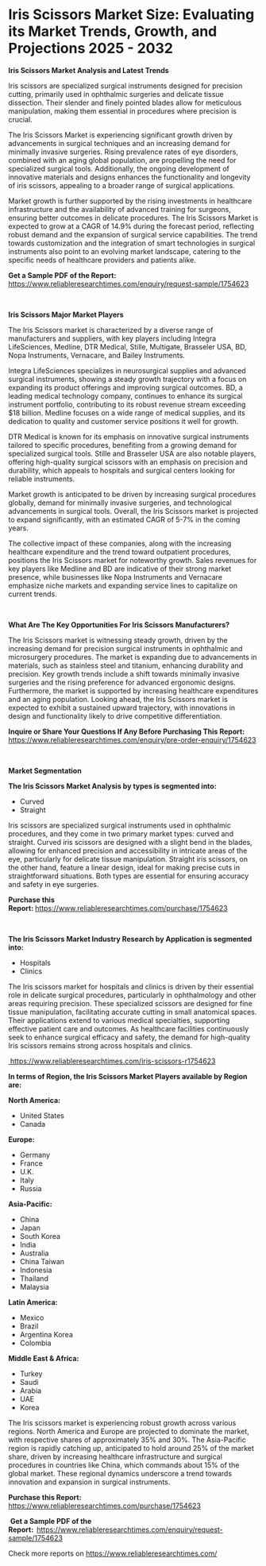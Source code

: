 <p><h1>Iris Scissors Market Size: Evaluating its Market Trends, Growth, and Projections 2025 - 2032</h1></p><p><strong>Iris Scissors Market Analysis and Latest Trends</strong></p>
<p><p>Iris scissors are specialized surgical instruments designed for precision cutting, primarily used in ophthalmic surgeries and delicate tissue dissection. Their slender and finely pointed blades allow for meticulous manipulation, making them essential in procedures where precision is crucial.</p><p>The Iris Scissors Market is experiencing significant growth driven by advancements in surgical techniques and an increasing demand for minimally invasive surgeries. Rising prevalence rates of eye disorders, combined with an aging global population, are propelling the need for specialized surgical tools. Additionally, the ongoing development of innovative materials and designs enhances the functionality and longevity of iris scissors, appealing to a broader range of surgical applications.</p><p>Market growth is further supported by the rising investments in healthcare infrastructure and the availability of advanced training for surgeons, ensuring better outcomes in delicate procedures. The Iris Scissors Market is expected to grow at a CAGR of 14.9% during the forecast period, reflecting robust demand and the expansion of surgical service capabilities. The trend towards customization and the integration of smart technologies in surgical instruments also point to an evolving market landscape, catering to the specific needs of healthcare providers and patients alike.</p></p>
<p><strong>Get a Sample PDF of the Report:&nbsp;</strong> <a href="https://www.reliableresearchtimes.com/enquiry/request-sample/1754623?utm_campaign=2294&utm_medium=2&utm_source=Github&utm_content=ia&utm_term=03032025&utm_id=iris-scissors">https://www.reliableresearchtimes.com/enquiry/request-sample/1754623</a></p>
<p>&nbsp;</p>
<p><strong>Iris Scissors Major Market Players</strong></p>
<p><p>The Iris Scissors market is characterized by a diverse range of manufacturers and suppliers, with key players including Integra LifeSciences, Medline, DTR Medical, Stille, Multigate, Brasseler USA, BD, Nopa Instruments, Vernacare, and Bailey Instruments. </p><p>Integra LifeSciences specializes in neurosurgical supplies and advanced surgical instruments, showing a steady growth trajectory with a focus on expanding its product offerings and improving surgical outcomes. BD, a leading medical technology company, continues to enhance its surgical instrument portfolio, contributing to its robust revenue stream exceeding $18 billion. Medline focuses on a wide range of medical supplies, and its dedication to quality and customer service positions it well for growth. </p><p>DTR Medical is known for its emphasis on innovative surgical instruments tailored to specific procedures, benefiting from a growing demand for specialized surgical tools. Stille and Brasseler USA are also notable players, offering high-quality surgical scissors with an emphasis on precision and durability, which appeals to hospitals and surgical centers looking for reliable instruments. </p><p>Market growth is anticipated to be driven by increasing surgical procedures globally, demand for minimally invasive surgeries, and technological advancements in surgical tools. Overall, the Iris Scissors market is projected to expand significantly, with an estimated CAGR of 5-7% in the coming years.</p><p>The collective impact of these companies, along with the increasing healthcare expenditure and the trend toward outpatient procedures, positions the Iris Scissors market for noteworthy growth. Sales revenues for key players like Medline and BD are indicative of their strong market presence, while businesses like Nopa Instruments and Vernacare emphasize niche markets and expanding service lines to capitalize on current trends.</p></p>
<p>&nbsp;</p>
<p><strong>What Are The Key Opportunities For Iris Scissors Manufacturers?</strong></p>
<p><p>The Iris Scissors market is witnessing steady growth, driven by the increasing demand for precision surgical instruments in ophthalmic and microsurgery procedures. The market is expanding due to advancements in materials, such as stainless steel and titanium, enhancing durability and precision. Key growth trends include a shift towards minimally invasive surgeries and the rising preference for advanced ergonomic designs. Furthermore, the market is supported by increasing healthcare expenditures and an aging population. Looking ahead, the Iris Scissors market is expected to exhibit a sustained upward trajectory, with innovations in design and functionality likely to drive competitive differentiation.</p></p>
<p><strong>Inquire or Share Your Questions If Any Before Purchasing This Report:</strong> <a href="https://www.reliableresearchtimes.com/enquiry/pre-order-enquiry/1754623?utm_campaign=2294&utm_medium=2&utm_source=Github&utm_content=ia&utm_term=03032025&utm_id=iris-scissors">https://www.reliableresearchtimes.com/enquiry/pre-order-enquiry/1754623</a></p>
<p>&nbsp;</p>
<p><strong>Market Segmentation</strong></p>
<p><strong>The Iris Scissors Market Analysis by types is segmented into:</strong></p>
<p><ul><li>Curved</li><li>Straight</li></ul></p>
<p><p>Iris scissors are specialized surgical instruments used in ophthalmic procedures, and they come in two primary market types: curved and straight. Curved iris scissors are designed with a slight bend in the blades, allowing for enhanced precision and accessibility in intricate areas of the eye, particularly for delicate tissue manipulation. Straight iris scissors, on the other hand, feature a linear design, ideal for making precise cuts in straightforward situations. Both types are essential for ensuring accuracy and safety in eye surgeries.</p></p>
<p><strong>Purchase this Report:&nbsp;</strong><a href="https://www.reliableresearchtimes.com/purchase/1754623?utm_campaign=2294&utm_medium=2&utm_source=Github&utm_content=ia&utm_term=03032025&utm_id=iris-scissors">https://www.reliableresearchtimes.com/purchase/1754623</a></p>
<p>&nbsp;</p>
<p><strong>The Iris Scissors Market Industry Research by Application is segmented into:</strong></p>
<p><ul><li>Hospitals</li><li>Clinics</li></ul></p>
<p><p>The Iris scissors market for hospitals and clinics is driven by their essential role in delicate surgical procedures, particularly in ophthalmology and other areas requiring precision. These specialized scissors are designed for fine tissue manipulation, facilitating accurate cutting in small anatomical spaces. Their applications extend to various medical specialties, supporting effective patient care and outcomes. As healthcare facilities continuously seek to enhance surgical efficacy and safety, the demand for high-quality Iris scissors remains strong across hospitals and clinics.</p></p>
<p><a href="https://www.reliableresearchtimes.com/iris-scissors-r1754623?utm_campaign=2294&utm_medium=2&utm_source=Github&utm_content=ia&utm_term=03032025&utm_id=iris-scissors">&nbsp;https://www.reliableresearchtimes.com/iris-scissors-r1754623</a></p>
<p><strong>In terms of Region, the Iris Scissors Market Players available by Region are:</strong></p>
<p>
    <p> <strong> North America: </strong>
        <ul>
            <li>United States</li>
            <li>Canada</li>
        </ul>
        </p> 
    <p> <strong> Europe: </strong>
        <ul>
            <li>Germany</li>
            <li>France</li>
            <li>U.K.</li>
            <li>Italy</li>
            <li>Russia</li>
        </ul>
        </p> 
    <p> <strong> Asia-Pacific: </strong>
        <ul>
            <li>China</li>
            <li>Japan</li>
            <li>South Korea</li>
            <li>India</li>
            <li>Australia</li>
            <li>China Taiwan</li>
            <li>Indonesia</li>
            <li>Thailand</li>
            <li>Malaysia</li>
        </ul>
        </p> 
    <p> <strong> Latin America: </strong>
        <ul>
            <li>Mexico</li>
            <li>Brazil</li>
            <li>Argentina Korea</li>
            <li>Colombia</li>
        </ul>
        </p> 
    <p> <strong> Middle East & Africa: </strong>
        <ul>
            <li>Turkey</li>
            <li>Saudi</li>
            <li>Arabia</li>
            <li>UAE</li>
            <li>Korea</li>
        </ul>
    </p>
    </p>
<p><p>The Iris scissors market is experiencing robust growth across various regions. North America and Europe are projected to dominate the market, with respective shares of approximately 35% and 30%. The Asia-Pacific region is rapidly catching up, anticipated to hold around 25% of the market share, driven by increasing healthcare infrastructure and surgical procedures in countries like China, which commands about 15% of the global market. These regional dynamics underscore a trend towards innovation and expansion in surgical instruments.</p></p>
<p><strong>Purchase this Report: </strong><a href="https://www.reliableresearchtimes.com/purchase/1754623?utm_campaign=2294&utm_medium=2&utm_source=Github&utm_content=ia&utm_term=03032025&utm_id=iris-scissors">https://www.reliableresearchtimes.com/purchase/1754623</a></p>
<p>&nbsp;<strong>Get a Sample PDF of the Report:&nbsp;&nbsp;</strong><a href="https://www.reliableresearchtimes.com/enquiry/request-sample/1754623?utm_campaign=2294&utm_medium=2&utm_source=Github&utm_content=ia&utm_term=03032025&utm_id=iris-scissors">https://www.reliableresearchtimes.com/enquiry/request-sample/1754623</a></p>
<p><strong></strong></p>
<p>Check more reports on <a href="https://www.reliableresearchtimes.com/?utm_campaign=2294&utm_medium=2&utm_source=Github&utm_content=ia&utm_term=03032025&utm_id=iris-scissors">https://www.reliableresearchtimes.com/</a></p>